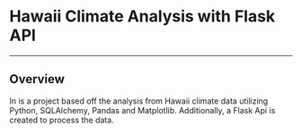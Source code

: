 # Hawaii Climate Analysis with Flask API
-----------------------------------------
## Overview
 In is a project based off the analysis from Hawaii climate data utilizing Python, SQLAlchemy, Pandas and Matplotlib. Additionally, a Flask Api is created to process the data.
